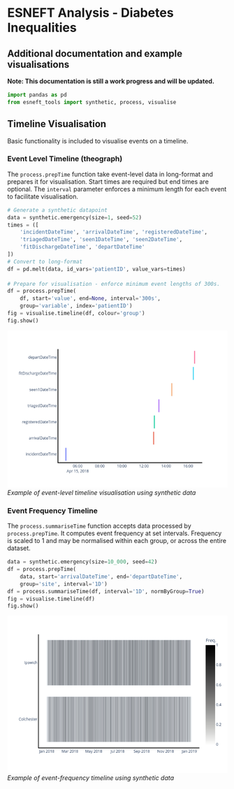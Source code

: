 # ESNEFT Analysis - Diabetes Inequalities

## Additional documentation and example visualisations

**Note: This documentation is still a work progress and will be updated.**


```python
import pandas as pd
from esneft_tools import synthetic, process, visualise
```

## Timeline Visualisation
Basic functionality is included to visualise events on a timeline.

### Event Level Timeline (theograph)
The `process.prepTime` function take event-level data in long-format and prepares it for visualisation.
Start times are required but end times are optional. The `interval` parameter enforces a minimum length for each event to facilitate visualisation.

```python
# Generate a synthetic datapoint
data = synthetic.emergency(size=1, seed=52)
times = ([
    'incidentDateTime', 'arrivalDateTime', 'registeredDateTime',
    'triagedDateTime', 'seen1DateTime', 'seen2DateTime',
    'fitDischargeDateTime', 'departDateTime'
])
# Convert to long-format
df = pd.melt(data, id_vars='patientID', value_vars=times)

# Prepare for visualisation - enforce minimum event lengths of 300s.
df = process.prepTime(
    df, start='value', end=None, interval='300s',
    group='variable', index='patientID')
fig = visualise.timeline(df, colour='group')
fig.show()
```
![pt-time](./patient-timeline.png)
 <br> *Example of event-level timeline visualisation using synthetic data*


### Event Frequency Timeline
The `process.summariseTime` function accepts data processed by `process.prepTime`.
It computes event frequency at set intervals.
Frequency is scaled to 1 and may be normalised within each group, or across the entire dataset.

```python
data = synthetic.emergency(size=10_000, seed=42)
df = process.prepTime(
    data, start='arrivalDateTime', end='departDateTime',
    group='site', interval='1D')
df = process.summariseTime(df, interval='1D', normByGroup=True)
fig = visualise.timeline(df)
fig.show()
```
![pt-time](./service-density.png)
 <br> *Example of event-frequency timeline using synthetic data*
